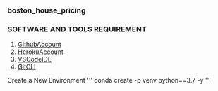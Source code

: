 ### boston_house_pricing

### SOFTWARE AND TOOLS REQUIREMENT

1. [GithubAccount]('https://github.com')
2. [HerokuAccount]('http://herolu.com')
3. [VSCodeIDE]('http://code.visualstudio.com)
4. [GitCLI]('https://git-scm.com/download/win')


Create a New Environment
'''
conda create -p venv python==3.7 -y
'''